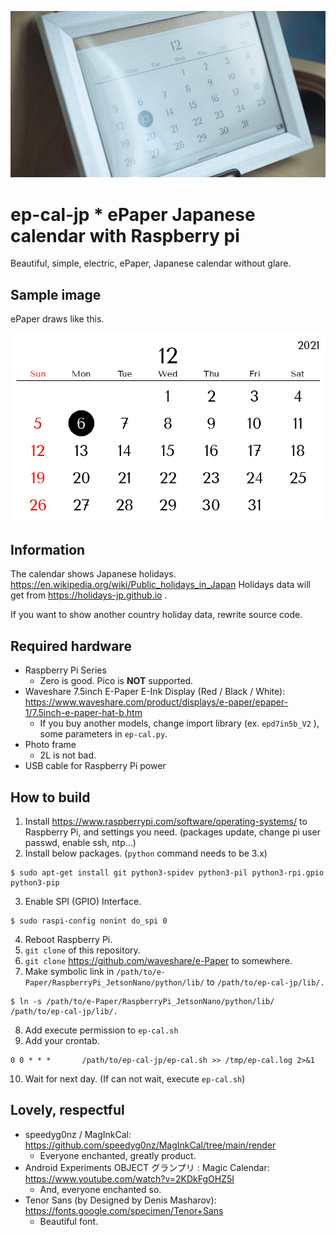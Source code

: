 ![readme_top.jpg](img/readme_top.jpg?raw=true)

# ep-cal-jp * ePaper Japanese calendar with Raspberry pi

Beautiful, simple, electric, ePaper, Japanese calendar without glare.


## Sample image

ePaper draws like this.

![sample.png](img/sample.png?raw=true)


## Information

The calendar shows Japanese holidays. https://en.wikipedia.org/wiki/Public_holidays_in_Japan
Holidays data will get from https://holidays-jp.github.io .

If you want to show another country holiday data, rewrite source code.


## Required hardware

- Raspberry Pi Series
    - Zero is good. Pico is __NOT__ supported.
- Waveshare 7.5inch E-Paper E-Ink Display (Red / Black / White): https://www.waveshare.com/product/displays/e-paper/epaper-1/7.5inch-e-paper-hat-b.htm
    - If you buy another models, change import library (ex. `epd7in5b_V2` ), some parameters in `ep-cal.py`.
- Photo frame
    - 2L is not bad.
- USB cable for Raspberry Pi power


## How to build

1. Install https://www.raspberrypi.com/software/operating-systems/ to Raspberry Pi, and settings you need. (packages update, change pi user passwd, enable ssh, ntp...)
2. Install below packages. (`python` command needs to be 3.x)
```
$ sudo apt-get install git python3-spidev python3-pil python3-rpi.gpio python3-pip
```
3. Enable SPI (GPIO) Interface.
```
$ sudo raspi-config nonint do_spi 0
```
4. Reboot Raspberry Pi.
5. `git clone` of this repository.
6. `git clone` https://github.com/waveshare/e-Paper to somewhere.
7. Make symbolic link in `/path/to/e-Paper/RaspberryPi_JetsonNano/python/lib/` to `/path/to/ep-cal-jp/lib/.`
```
$ ln -s /path/to/e-Paper/RaspberryPi_JetsonNano/python/lib/ /path/to/ep-cal-jp/lib/.
```
8. Add execute permission to `ep-cal.sh`
9. Add your crontab.
```
0 0 * * *       /path/to/ep-cal-jp/ep-cal.sh >> /tmp/ep-cal.log 2>&1
```
10. Wait for next day. (If can not wait, execute `ep-cal.sh`)


## Lovely, respectful

- speedyg0nz / MagInkCal: https://github.com/speedyg0nz/MagInkCal/tree/main/render
    - Everyone enchanted, greatly product.
- Android Experiments OBJECT グランプリ : Magic Calendar: https://www.youtube.com/watch?v=2KDkFgOHZ5I
    - And, everyone enchanted so.
- Tenor Sans (by Designed by Denis Masharov): https://fonts.google.com/specimen/Tenor+Sans
    - Beautiful font.
